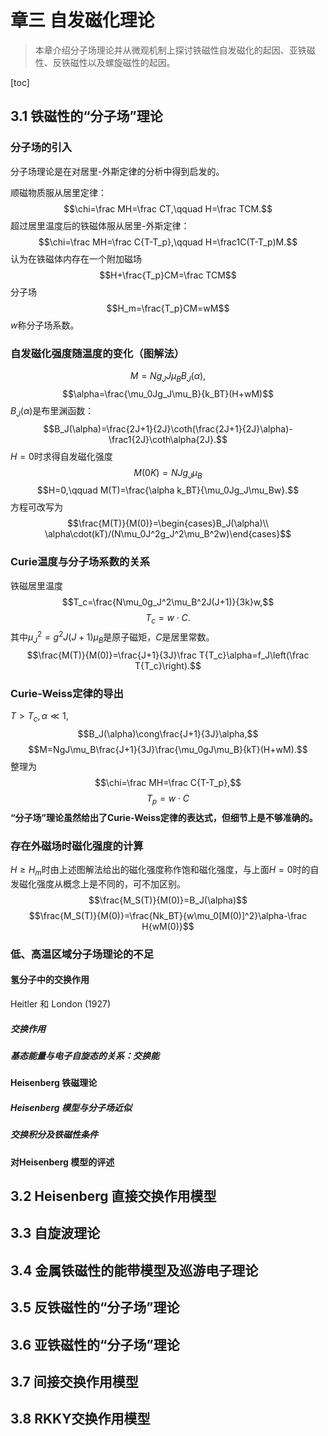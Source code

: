 # 章三 自发磁化理论
> 本章介绍分子场理论并从微观机制上探讨铁磁性自发磁化的起因、亚铁磁性、反铁磁性以及螺旋磁性的起因。

[toc]
## 3.1 铁磁性的“分子场”理论
### 分子场的引入
分子场理论是在对居里-外斯定律的分析中得到启发的。

顺磁物质服从居里定律：$$\chi=\frac MH=\frac CT,\qquad H=\frac TCM.$$超过居里温度后的铁磁体服从居里-外斯定律：$$\chi=\frac MH=\frac C{T-T_p},\qquad H=\frac1C(T-T_p)M.$$认为在铁磁体内存在一个附加磁场$$H+\frac{T_p}CM=\frac TCM$$
分子场$$H_m=\frac{T_p}CM=wM$$$w$称分子场系数。
### 自发磁化强度随温度的变化（图解法）
$$M=Ng_JJ\mu_BB_J(\alpha),$$$$\alpha=\frac{\mu_0Jg_J\mu_B}{k_BT}(H+wM)$$$B_J(\alpha)$是布里渊函数：$$B_J(\alpha)=\frac{2J+1}{2J}\coth(\frac{2J+1}{2J}\alpha)-\frac1{2J}\coth\alpha{2J}.$$$H=0$时求得自发磁化强度$$M(0K)=NJg_J\mu_B$$$$H=0,\qquad M(T)=\frac{\alpha k_BT}{\mu_0Jg_J\mu_Bw}.$$方程可改写为$$\frac{M(T)}{M(0)}=\begin{cases}B_J(\alpha)\\
\alpha\cdot(kT)/(N\mu_0J^2g_J^2\mu_B^2w)\end{cases}$$
### Curie温度与分子场系数的关系
铁磁居里温度$$T_c=\frac{N\mu_0g_J^2\mu_B^2J(J+1)}{3k}w,$$$$T_c=w\cdot C.$$其中$\mu_J^2=g^2J(J+1)\mu_B$是原子磁矩，$C$是居里常数。$$\frac{M(T)}{M(0)}=\frac{J+1}{3J}\frac T{T_c}\alpha=f_J\left(\frac T{T_c}\right).$$
### Curie-Weiss定律的导出
$T>T_c,\alpha\ll1,$$$B_J(\alpha)\cong\frac{J+1}{3J}\alpha,$$$$M=NgJ\mu_B\frac{J+1}{3J}\frac{\mu_0gJ\mu_B}{kT}(H+wM).$$整理为$$\chi=\frac MH=\frac C{T-T_p},$$$$T_p=w\cdot C$$**“分子场”理论虽然给出了Curie-Weiss定律的表达式，但细节上是不够准确的。**
### 存在外磁场时磁化强度的计算
$H\geqslant H_m$时由上述图解法给出的磁化强度称作饱和磁化强度，与上面$H=0$时的自发磁化强度从概念上是不同的，可不加区别。$$\frac{M_S(T)}{M(0)}=B_J(\alpha)$$$$\frac{M_S(T)}{M(0)}=\frac{Nk_BT}{w\mu_0[M(0)]^2}\alpha-\frac H{wM(0)}$$
### 低、高温区域分子场理论的不足
#### 氢分子中的交换作用
Heitler 和 London (1927)
##### 交换作用
##### 基态能量与电子自旋态的关系：交换能
#### Heisenberg 铁磁理论
##### Heisenberg 模型与分子场近似
##### 交换积分及铁磁性条件
#### 对Heisenberg 模型的评述
## 3.2 Heisenberg 直接交换作用模型
## 3.3 自旋波理论
## 3.4 金属铁磁性的能带模型及巡游电子理论
## 3.5 反铁磁性的“分子场”理论
## 3.6 亚铁磁性的“分子场”理论
## 3.7 间接交换作用模型
## 3.8 RKKY交换作用模型
